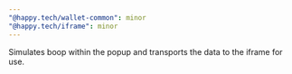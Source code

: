 ```yaml
---
"@happy.tech/wallet-common": minor
"@happy.tech/iframe": minor
---
```


Simulates boop within the popup and transports the data to the iframe for use.

